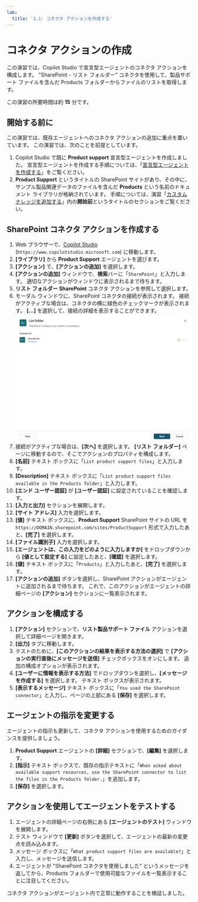 ```yaml
---
lab:
  title: '3.1: コネクタ アクションを作成する'
---
```


# コネクタ アクションの作成

この演習では、Copilot Studio で宣言型エージェントのコネクタ アクションを構成します。 "SharePoint - リスト フォルダー" コネクタを使用して、製品サポート ファイルを含んだ Products フォルダーからファイルのリストを取得します。

この演習の所要時間は約 **15** 分です。

## 開始する前に

この演習では、既存エージェントへのコネクタ アクションの追加に重点を置いています。 この演習では、次のことを前提としています。

1. Copilot Studio で既に **Product support** 宣言型エージェントを作成しました。 宣言型エージェントを作成する手順については、「[宣言型エージェントを作成する](../01-Build-your-first-declarative-agent/01-create-declarative-agent.md)」をご覧ください。
1. **Product Support** というタイトルの SharePoint サイトがあり、その中に、サンプル製品関連データのファイルを含んだ **Products** という名前のドキュメント ライブラリが格納されています。 手順については、演習「[カスタム ナレッジを追加する](../01-Build-your-first-declarative-agent/02-add-custom-knowledge.md)」内の**開始前**というタイトルのセクションをご覧ください。

## SharePoint コネクタ アクションを作成する

1. Web ブラウザーで、[Copilot Studio](https://www.copilotstudio.microsoft.com) (`https://www.copilotstudio.microsoft.com`) に移動します。
1. **[ライブラリ]** から **Product Support** エージェントを選びます。
1. **[アクション]** で、**[アクションの追加]** を選択します。
1. **[アクションの追加]** ウィンドウで、**検索**バーに「`SharePoint`」と入力します。 適切なアクションがウィンドウに表示されるまで待ちます。
1. **リスト フォルダー SharePoint** コネクタ アクションを参照して選択します。
1. モーダル ウィンドウに、SharePoint コネクタの接続が表示されます。 接続がアクティブな場合は、コネクタの横に緑色のチェックマークが表示されます。 **[...]** を選択して、接続の詳細を表示することができます。
    ![SharePoint 接続の状態を示すスクリーンショット](../Media/SharePoint-connection.png)
1. 接続がアクティブな場合は、**[次へ]** を選択します。 **[リスト フォルダー]** ページに移動するので、そこでアクションのプロパティを構成します。
1. **[名前]** テキスト ボックスに「`List product support files`」と入力します。
1. **[Description]** テキスト ボックスに「`List product support files available in the Products folder`」と入力します。
1. **[エンド ユーザー認証]** が **[ユーザー認証]** に設定されていることを確認します。
1. **[入力と出力]** セクションを展開します。
1. **[サイト アドレス]** 入力を選択します。
1. **[値]** テキスト ボックスに、**Product Support** SharePoint サイトの URL を `https://DOMAIN.sharepoint.com/sites/ProductSupport` 形式で入力したあと、**[完了]** を選択します。
1. **[ファイル識別子]** 入力を選択します。
1. **[エージェントは、この入力をどのように入力しますか]** をドロップダウンから **[値として設定する]** に設定したあと、**[確認]** を選択します。
1. **[値]** テキスト ボックスに「`Products`」と入力したあと、**[完了]** を選択します。
1. **[アクションの追加]** ボタンを選択し、SharePoint アクションがエージェントに追加されるまで待ちます。 これで、このアクションがエージェントの詳細ページの **[アクション]** セクションに一覧表示されます。

## アクションを構成する

1. **[アクション]** セクションで、**リスト製品サポート ファイル** アクションを選択して詳細ページを開きます。
1. **[出力]** タブに移動します。
1. テストのために、**[このアクションの結果を表示する方法の選択]** で **[アクションの実行直後にメッセージを送信]** チェックボックスをオンにします。 追加の構成オプションが表示されます。
1. **[ユーザーに情報を表示する方法]** でドロップダウンを選択し、**[メッセージを作成する]** を選択します。 テキスト ボックスが表示されます。
1. **[表示するメッセージ]** テキスト ボックスに「`You used the SharePoint connector`」と入力し、ページの上部にある **[保存]** を選択します。

## エージェントの指示を変更する

エージェントの指示も更新して、コネクタ アクションを使用するためのガイダンスを提供しましょう。

1. **Product Support** エージェントの **[詳細]** セクションで、**[編集]** を選択します。
1. **[指示]** テキスト ボックスで、既存の指示テキストに「`When asked about available support resources, use the SharePoint connector to list the files in the Products folder.`」を追加します。
1. **[保存]** を選択します。

## アクションを使用してエージェントをテストする

1. エージェントの詳細ページの右側にある **[エージェントのテスト]** ウィンドウを展開します。
1. テスト ウィンドウで **[更新]** ボタンを選択して、エージェントの最新の変更点を読み込みます。
1. メッセージ ボックスに「`What product support files are available?`」と入力し、メッセージを送信します。
1. エージェントが "SharePoint コネクタを使用しました" というメッセージを返してから、Products フォルダーで使用可能なファイルを一覧表示することに注目してください。

コネクタ アクションがエージェント内で正常に動作することを検証しました。
